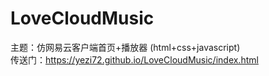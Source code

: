 # LoveCloudMusic
<storng>主题：仿网易云客户端首页+播放器 (html+css+javascript)</storng><br>
传送门：https://yezi72.github.io/LoveCloudMusic/index.html
